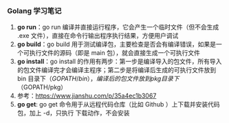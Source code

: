 ### Golang 学习笔记

1. **go run**：go run 编译并直接运行程序，它会产生一个临时文件（但不会生成 .exe 文件），直接在命令行输出程序执行结果，方便用户调试
2. **go build**：go build 用于测试编译包，主要检查是否会有编译错误，如果是一个可执行文件的源码（即是 main 包），就会直接生成一个可执行文件
3. **go install**：go install 的作用有两步：第一步是编译导入的包文件，所有导入的包文件编译完才会编译主程序；第二步是将编译后生成的可执行文件放到 bin 目录下（$GOPATH/bin），编译后的包文件放到 pkg 目录下（$GOPATH/pkg）
4. 参考：https://www.jianshu.com/p/35a4ec1b3067
5. **go get**: go get 命令用于从远程代码仓库（比如 Github ）上下载并安装代码包，加上 -d，只执行 下载动作，不会安装

